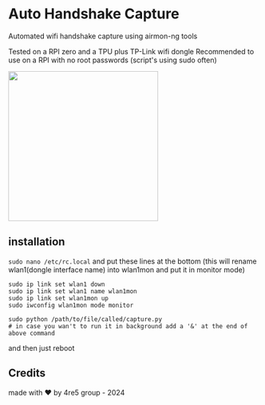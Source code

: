 # Auto Handshake Capture
Automated wifi handshake capture using airmon-ng tools

Tested on a RPI zero and a TPU plus TP-Link wifi dongle
Recommended to use on a RPI with no root passwords (script's using sudo often)


<img width="300" src="https://github.com/4RE5group/auto-handshake-capture/assets/71982379/bf5f2995-3fc8-45d4-bd3f-cb53713e361e">




## installation
`sudo nano /etc/rc.local` and put these lines at the bottom
(this will rename wlan1(dongle interface name) into wlan1mon and put it in monitor mode)
```
sudo ip link set wlan1 down
sudo ip link set wlan1 name wlan1mon
sudo ip link set wlan1mon up
sudo iwconfig wlan1mon mode monitor

sudo python /path/to/file/called/capture.py
# in case you wan't to run it in background add a '&' at the end of above command
```

and then just reboot

## Credits
made with ❤️ by 4re5 group - 2024
